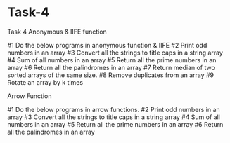 # Task-4
Task 4
Anonymous & IIFE function 

#1 Do the below programs in anonymous function & IIFE
#2 Print odd numbers in an array
#3 Convert all the strings to title caps in a string array
#4 Sum of all numbers in an array
#5 Return all the prime numbers in an array
#6 Return all the palindromes in an array
#7 Return median of two sorted arrays of the same size.
#8 Remove duplicates from an array
#9 Rotate an array by k times

Arrow Function

#1 Do the below programs in arrow functions.
#2 Print odd numbers in an array
#3 Convert all the strings to title caps in a string array
#4 Sum of all numbers in an array
#5 Return all the prime numbers in an array
#6 Return all the palindromes in an array
